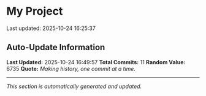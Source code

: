 # My Project


Last updated: 2025-10-24 16:25:37











## Auto-Update Information

**Last Updated:** 2025-10-24 16:49:57
**Total Commits:** 11
**Random Value:** 6735
**Quote:** _Making history, one commit at a time._

---
_This section is automatically generated and updated._